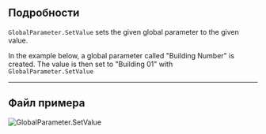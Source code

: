 ## Подробности
`GlobalParameter.SetValue` sets the given global parameter to the given value.

In the example below, a global parameter called "Building Number" is created. The value is then set to "Building 01" with `GlobalParameter.SetValue`
___
## Файл примера

![GlobalParameter.SetValue](./Revit.Elements.GlobalParameter.SetValue_img.jpg)
